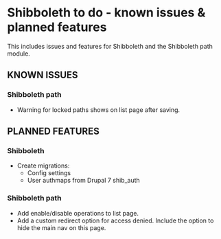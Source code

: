 Shibboleth to do - known issues & planned features
==================================================

This includes issues and features for Shibboleth and the Shibboleth path module.

KNOWN ISSUES
------------

### Shibboleth path

* Warning for locked paths shows on list page after saving.


PLANNED FEATURES
----------------

### Shibboleth

* Create migrations:
  * Config settings
  * User authmaps from Drupal 7 shib_auth

### Shibboleth path

* Add enable/disable operations to list page.
* Add a custom redirect option for access denied. Include the option to hide the
  main nav on this page.
